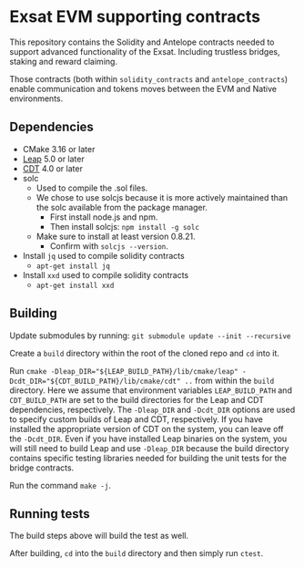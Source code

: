# Exsat EVM supporting contracts

This repository contains the Solidity and Antelope contracts needed to support advanced functionality of the Exsat. Including trustless bridges, staking and reward claiming.

Those contracts (both within `solidity_contracts` and `antelope_contracts`) enable communication and tokens moves between the EVM and Native environments. 

## Dependencies

- CMake 3.16 or later
- [Leap](https://github.com/AntelopeIO/leap) 5.0 or later
- [CDT](https://github.com/AntelopeIO/cdt) 4.0 or later
- solc
  + Used to compile the .sol files. 
  + We chose to use solcjs because it is more actively maintained than the solc available from the package manager.
    * First install node.js and npm.
    * Then install solcjs: `npm install -g solc`
  + Make sure to install at least version 0.8.21.
    * Confirm with `solcjs --version`.
- Install `jq` used to compile solidity contracts
  + `apt-get install jq`
- Install `xxd` used to compile solidity contracts
  + `apt-get install xxd`

## Building

Update submodules by running: `git submodule update --init --recursive`

Create a `build` directory within the root of the cloned repo and `cd` into it.

Run `cmake -Dleap_DIR="${LEAP_BUILD_PATH}/lib/cmake/leap" -Dcdt_DIR="${CDT_BUILD_PATH}/lib/cmake/cdt" ..` from within the `build` directory. 
Here we assume that environment variables `LEAP_BUILD_PATH` and `CDT_BUILD_PATH` are set to the build directories for the Leap and CDT dependencies, respectively.
The `-Dleap_DIR` and `-Dcdt_DIR` options are used to specify custom builds of Leap and CDT, respectively. If you have installed the appropriate version of CDT on the system, you can leave off the `-Dcdt_DIR`. Even if you have installed Leap binaries on the system, you will still need to build Leap and use `-Dleap_DIR` because the build directory contains specific testing libraries needed for building the unit tests for the bridge contracts.

Run the command `make -j`.

## Running tests

The build steps above will build the test as well.

After building, `cd` into the `build` directory and then simply run `ctest`.
